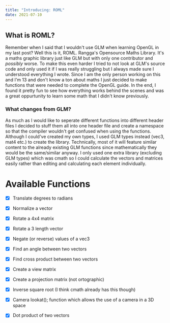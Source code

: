 ```yaml
---
title: "Introducing: ROML"
date: 2021-07-10
---
```

## What is ROML?
Remember when I said that I wouldn't use GLM when learning OpenGL in my last post? Well this is it, ROML. Rangga's Opensource Maths Library. 
It's a maths graphic library just like GLM but with only one contributor and *possibly* worse. To make this even harder I tried to not look at GLM's source code and only used it if I was really struggling but I always made sure I understood everything I wrote.
Since I am the only person working on this and I'm 13 and don't know a ton about maths I just decided to make functions that were needed to complete the OpenGL guide.
In the end, I found it pretty fun to see how everything works behind the scenes and was a great oppurtunity to learn some math that I didn't know previously.

### What changes from GLM?
As much as I would like to seperate different functions into different header files I decided to stuff them all into one header file and create a namespace so that the compiler wouldn't get confused when using the functions.
Although I could've created my own types, I used GLM types instead (vec3, mat4 etc.) to create the library. Technically, most of it will feature similar content to the already existing GLM functions since mathematically they would be the same/similar anyway.
I only used one extra library (excluding GLM types) which was cmath so I could calculate the vectors and matrices easily rather than editing and calculating each element individually.

# Available Functions

 - [x] Translate degrees to radians
 - [x] Normalize a vector
 - [x] Rotate a 4x4 matrix
 - [x] Rotate a 3 length vector
 - [x] Negate (or reverse) values of a vec3
 - [x] Find an angle between two vectors
 - [x] Find cross product between two vectors
 - [x] Create a view matrix
 - [x] Create a projection matrix (not ortographic)
 - [x] Inverse square root (I think cmath already has this though)
 - [x] Camera lookat(); function which allows the use of a camera in a 3D space
 - [x] Dot product of two vectors

 
